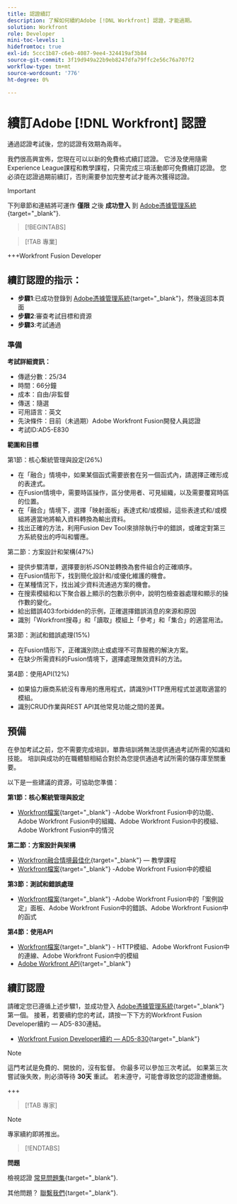 ```yaml
---
title: 認證續訂
description: 了解如何續約Adobe [!DNL Workfront] 認證，才能過期。
solution: Workfront
role: Developer
mini-toc-levels: 1
hidefromtoc: true
exl-id: 5ccc1b87-c6eb-4087-9ee4-324419af3b84
source-git-commit: 3f19d949a22b9eb8247dfa79ffc2e56c76a707f2
workflow-type: tm+mt
source-wordcount: '776'
ht-degree: 0%

---
```


# 續訂Adobe [!DNL Workfront] 認證

通過認證考試後，您的認證有效期為兩年。

我們很高興宣佈，您現在可以以新的免費格式續訂認證。 它涉及使用隨需Experience League課程和教學課程，只需完成三項活動即可免費續訂認證。 您必須在認證過期前續訂，否則需要參加完整考試才能再次獲得認證。

>[!IMPORTANT]
>
>下列章節和連結將可運作 **僅限** 之後 **成功登入** 到 [Adobe憑據管理系統](http://www.certmetrics.com/adobe){target="_blank"}.

>[!BEGINTABS]

>[!TAB 專業]

+++Workfront Fusion Developer

## 續訂認證的指示：

* **步驟1**:已成功登錄到 [Adobe憑據管理系統](http://www.certmetrics.com/adobe){target="_blank"}，然後返回本頁面
* **步驟2**:審查考試目標和資源
* **步驟3**:考試通過

### 準備

**考試詳細資訊：**

* 傳遞分數：25/34
* 時間：66分鐘
* 成本：自由/非監督
* 傳送：隨選
* 可用語言：英文
* 先決條件：目前（未過期）Adobe Workfront Fusion開發人員認證
* 考試ID:AD5-E830

**範圍和目標**

第1節：核心繫統管理與設定(26%)

* 在「融合」情境中，如果某個函式需要嵌套在另一個函式內，請選擇正確形成的表達式。
* 在Fusion情境中，需要時區操作，區分使用者、可見組織，以及需要覆寫時區的位置。
* 在「融合」情境下，選擇「映射面板」表達式和/或模組，這些表達式和/或模組將適當地將輸入資料轉換為輸出資料。
* 找出正確的方法，利用Fusion Dev Tool來排除執行中的錯誤，或確定對第三方系統發出的呼叫和響應。

第二節：方案設計和架構(47%)

* 提供步驟清單，選擇要剖析JSON並轉換為套件組合的正確順序。
* 在Fusion情形下，找到簡化設計和/或優化維護的機會。
* 在某種情況下，找出減少資料流通過方案的機會。
* 在搜索模組和以下聚合器上顯示的包數示例中，說明包檢查器處理和顯示的操作數的變化。
* 給出錯誤403:forbidden的示例，正確選擇錯誤消息的來源和原因
* 識別「Workfront搜尋」和「讀取」模組上「參考」和「集合」的適當用法。

第3節：測試和錯誤處理(15%)

* 在Fusion情形下，正確識別防止或處理不可靠服務的解決方案。
* 在缺少所需資料的Fusion情境下，選擇處理無效資料的方法。

第4節：使用API(12%)

* 如果協力廠商系統沒有專用的應用程式，請識別HTTP應用程式並選取適當的模組。
* 識別CRUD作業與REST API其他常見功能之間的差異。

## 預備

在參加考試之前，您不需要完成培訓，單靠培訓將無法提供通過考試所需的知識和技能。 培訓與成功的在職體驗相結合對於為您提供通過考試所需的儲存庫至關重要。

以下是一些建議的資源，可協助您準備：

**第1節：核心繫統管理與設定**

* [Workfront檔案](https://experienceleague.adobe.com/docs/workfront/using/home.html?lang=en){target="_blank"} -Adobe Workfront Fusion中的功能、Adobe Workfront Fusion中的組織、Adobe Workfront Fusion中的模組、Adobe Workfront Fusion中的情況

**第二節：方案設計與架構**

* [Workfront融合情境最佳化](https://experienceleague.adobe.com/docs/workfront-learn/tutorials-workfront/fusion/design-optimization-and-testing/workfront-fusion-scenario-optimization.html?lang=en){target="_blank"}  — 教學課程
* [Workfront檔案](https://experienceleague.adobe.com/docs/workfront/using/home.html?lang=en){target="_blank"} -Adobe Workfront Fusion中的模組

**第3節：測試和錯誤處理**

* [Workfront檔案](https://experienceleague.adobe.com/docs/workfront/using/home.html?lang=en){target="_blank"} -Adobe Workfront Fusion中的「案例設定」面板、Adobe Workfront Fusion中的錯誤、Adobe Workfront Fusion中的函式

**第4節：使用API**

* [Workfront檔案](https://experienceleague.adobe.com/docs/workfront/using/home.html?lang=en){target="_blank"} - HTTP模組、Adobe Workfront Fusion中的連線、Adobe Workfront Fusion中的模組
* [Adobe Workfront API](https://experienceleague.adobe.com/docs/workfront/using/adobe-workfront-api/workfront-api.html?lang=en){target="_blank"}

## 續訂認證

請確定您已遵循上述步驟1，並成功登入 [Adobe憑據管理系統](http://www.certmetrics.com/adobe){target="_blank"} 第一個。 接著，若要續約您的考試，請按一下下方的Workfront Fusion Developer續約 — AD5-830連結。

* [Workfront Fusion Developer續約 — AD5-830](https://www.certmetrics.com/adobe/candidate/caveon_sso_adobe.aspx?ssoLogin=true&amp;eid=AD5-E830){target="_blank"}

>[!NOTE]
>
>這門考試是免費的、開放的，沒有監督。 你最多可以參加三次考試。 如果第三次嘗試後失敗，則必須等待 **30天** 重試。 若未遵守，可能會導致您的認證遭撤銷。

+++

>[!TAB 專家]

>[!NOTE]
>
>專家續約即將推出。

>[!ENDTABS]

**問題**

檢視認證 [常見問題集](https://experienceleague.adobe.com/docs/certification/certification/faq.html?lang=en){target="_blank"}.

其他問題？ [聯繫我們](mailto:certif@adobe.com){target="_blank"}.
